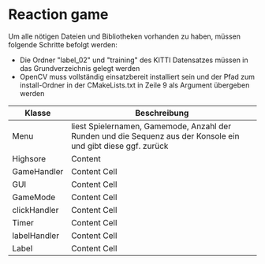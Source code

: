 # Reaction game

Um alle nötigen Dateien und Bibliotheken vorhanden zu haben, müssen folgende Schritte befolgt werden:
- Die Ordner "label_02" und "training" des KITTI Datensatzes müssen in das Grundverzeichnis gelegt werden
- OpenCV muss vollständig einsatzbereit installiert sein und der Pfad zum install-Ordner in der CMakeLists.txt in Zeile 9 als Argument übergeben werden

| Klasse       | Beschreibung                                                                                               |
|--------------|------------------------------------------------------------------------------------------------------------|
| Menu         | liest Spielernamen, Gamemode, Anzahl der Runden und die Sequenz aus der Konsole ein und gibt diese ggf. zurück |
| Highsore     | Content                                                                                                    |
| GameHandler  | Content Cell                                                                                               |
| GUI          | Content Cell                                                                                               |
| GameMode     | Content Cell                                                                                               |
| clickHandler | Content Cell                                                                                               |
| Timer        | Content Cell                                                                                               |
| labelHandler | Content Cell                                                                                               |
| Label        | Content Cell                                                                                               |
